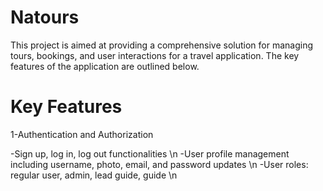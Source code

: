 # Natours

This project is aimed at providing a comprehensive solution for managing tours, bookings, and user interactions for a travel application. The key features of the application are outlined below.

# Key Features

1-Authentication and Authorization

-Sign up, log in, log out functionalities \n
-User profile management including username, photo, email, and password updates \n
-User roles: regular user, admin, lead guide, guide \n
